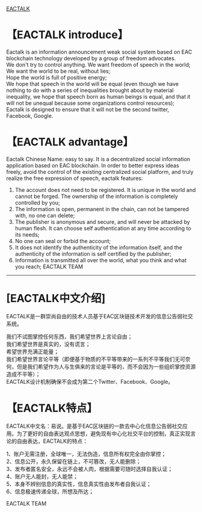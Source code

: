 [EACTALK](http://www.eactalk.com)
# 【EACTALK introduce】
Eactalk is an information announcement weak social system based on EAC blockchain technology developed by a group of freedom advocates.<br>
We don't try to control anything. We want freedom of speech in the world;<br>
We want the world to be real, without lies;<br>
Hope the world is full of positive energy;<br>
We hope that speech in the world will be equal (even though we have nothing to do with a series of inequalities brought about by material inequality, we hope that speech born as human beings is equal, and that it will not be unequal because some organizations control resources);<br>
Eactalk is designed to ensure that it will not be the second twitter, Facebook, Google.

# 【EACTALK advantage】
Eactalk Chinese Name: easy to say. It is a decentralized social information application based on EAC blockchain. In order to better express ideas freely, avoid the control of the existing centralized social platform, and truly realize the free expression of speech, eactalk features:

1. The account does not need to be registered. It is unique in the world and cannot be forged. The ownership of the information is completely controlled by you;
2. The information is open, permanent in the chain, can not be tampered with, no one can delete;
3. The publisher is anonymous and secure, and will never be attacked by human flesh. It can choose self authentication at any time according to its needs;
4. No one can seal or forbid the account;
5. It does not identify the authenticity of the information itself, and the authenticity of the information is self certified by the publisher;
6. Information is transmitted all over the world, what you think and what you reach;
EACTALK TEAM
--------------------------------------------------------------------------
# [EACTALK中文介绍]
EACTALK是一群崇尚自由的技术人员基于EAC区块链技术开发的信息公告弱社交系统。

我们不试图掌控任何东西，我们希望世界上言论自由；<br>
我们希望世界是真实的，没有谎言；<br>
希望世界充满正能量；<br>
我们希望世界言论平等（即便基于物质的不平等带来的一系列不平等我们无可奈何，但是我们希望作为人与生俱来的言论是平等的，而不会因为一些组织掌控资源造成不平等）；<br>
EACTALK设计机制确保不会成为第二个Twitter、Facebook、Google。<br>

# 【EACTALK特点】
EACTALK中文名：易说。是基于EAC区块链的一款去中心化信息公告弱社交应用。为了更好的自由表达观点思想，避免现有中心化社交平台的控制，真正实现言论的自由表达，EACTALK的特点：

1、账户无需注册，全球唯一，无法伪造，信息所有权完全由你掌控；<br>
2、信息公开，永久保留在链上，不可篡改，无人能删除；<br>
3、发布者匿名安全，永远不会被人肉，根据需要可随时选择自我认证；<br>
4、账户无人能封，无人能禁；<br>
5、本身不辨别信息的真实性，信息真实性由发布者自我认证；<br>
6、信息极速传递全球，所想及所达；<br>

EACTALK TEAM
